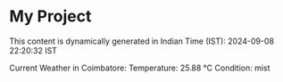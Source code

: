 # My Project

This content is dynamically generated in Indian Time (IST): 2024-09-08 22:20:32 IST


Current Weather in Coimbatore:
Temperature: 25.88 °C
Condition: mist
